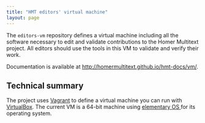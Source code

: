 ```yaml
---
title: "HMT editors' virtual machine"
layout: page
---
```



The `editors-vm` repository defines a virtual machine including all the software necessary to edit and validate contributions to the Homer Multitext project.  All editors should use the tools in this VM to validate and verify their work.

Documentation is available at <http://homermultitext.github.io/hmt-docs/vm/>.


## Technical summary ##

The project uses [Vagrant](https://www.vagrantup.com/) to define a virtual machine you can run with  [VirtualBox](https://www.virtualbox.org/wiki/Downloads).  The current VM is a 64-bit machine using [elementary OS ](https://elementary.io/) for its operating system.
